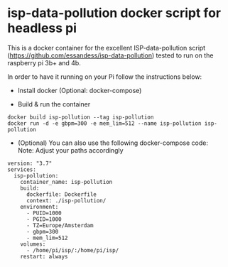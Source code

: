 # isp-data-pollution docker script for headless pi
This is a docker container for the excellent ISP-data-pollution script (https://github.com/essandess/isp-data-pollution) tested to run on the raspberry pi 3b+ and 4b.

In order to have it running on your Pi follow the instructions below:
* Install docker (Optional: docker-compose) <br/>

* Build & run the container
```
docker build isp-pollution --tag isp-pollution
docker run -d -e gbpm=300 -e mem_lim=512 --name isp-pollution isp-pollution 
```
* (Optional) You can also use the following docker-compose code:<br/>
Note: Adjust your paths accordingly
```
version: "3.7"
services:
  isp-pollution:
    container_name: isp-pollution
    build:
      dockerfile: Dockerfile
      context: ./isp-pollution/
    environment:
      - PUID=1000
      - PGID=1000
      - TZ=Europe/Amsterdam
      - gbpm=300
      - mem_lim=512
    volumes:
      - /home/pi/isp/:/home/pi/isp/
    restart: always
```
